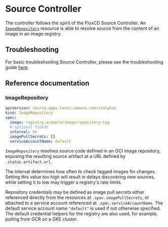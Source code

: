 # Source Controller <!-- omit in toc -->

The controller follows the spirit of the FluxCD Source Controller. An [`ImageRepository`](#imagerepository) resource is able to resolve source from the content of an image in an image registry.

## Troubleshooting

For basic troubleshooting Source Controller, please see the troubleshooting guide [here](./troubleshooting.md).

## Reference documentation

### ImageRepository

```yaml
apiVersion: source.apps.tanzu.vmware.com/v1alpha1
kind: ImageRepository
spec:
  image: registry.example/image/repository:tag
  # optional fields
  interval: 5m
  imagePullSecrets: []
  serviceAccountName: default
```

`ImageRepository` resolves source code defined in an OCI image repository, exposing the resulting source artifact at a URL defined by `.status.artifact.url`.

The interval determines how often to check tagged images for changes. Setting this value too high will result in delays discovering new sources, while setting it to low may trigger a registry's rate limits.

Repository credentials may be defined as image pull secrets either referenced directly from the resources at `.spec.imagePullSecrets`, or attached to a service account referenced at `.spec.serviceAccountName`. The default service account name `"default"` is used if not otherwise specified. The default credential helpers for the registry are also used, for example, pulling from GCR on a GKE cluster.

